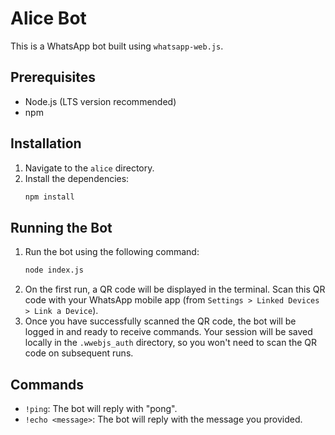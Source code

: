 # Alice Bot

This is a WhatsApp bot built using `whatsapp-web.js`.

## Prerequisites

- Node.js (LTS version recommended)
- npm

## Installation

1.  Navigate to the `alice` directory.
2.  Install the dependencies:
    ```bash
    npm install
    ```

## Running the Bot

1.  Run the bot using the following command:
    ```bash
    node index.js
    ```
2.  On the first run, a QR code will be displayed in the terminal. Scan this QR code with your WhatsApp mobile app (from `Settings > Linked Devices > Link a Device`).
3.  Once you have successfully scanned the QR code, the bot will be logged in and ready to receive commands. Your session will be saved locally in the `.wwebjs_auth` directory, so you won't need to scan the QR code on subsequent runs.

## Commands

- `!ping`: The bot will reply with "pong".
- `!echo <message>`: The bot will reply with the message you provided.
